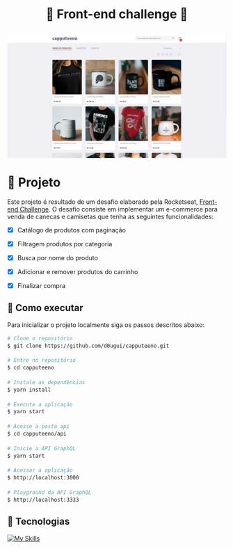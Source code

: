 <h1 align="center">🚀 Front-end challenge 🚀</p>

<img align="center" src="src/assets/tela.png" alt="capputeeno">


# 📖 Projeto

Este projeto é resultado de um desafio elaborado pela Rocketseat, [Front-end Challenge](https://github.com/Rocketseat/frontend-challenge). O desafio consiste em implementar um e-commerce para venda de canecas e camisetas que tenha as seguintes funcionalidades:

- [x] Catálogo de produtos com paginação
- [x] Filtragem produtos por categoria
- [x] Busca por nome do produto
- [x] Adicionar e remover produtos do carrinho
- [x] Finalizar compra


## 🚀 Como executar

Para inicializar o projeto localmente siga os passos descritos abaixo:

```bash
# Clone o repositório
$ git clone https://github.com/d0ugui/capputeeno.git

# Entre no repositório
$ cd capputeeno

# Instale as dependências
$ yarn install

# Execute a aplicação
$ yarn start

# Acesse a pasta api
$ cd capputeeno/api

# Inicie a API GraphQL
$ yarn start

# Acessar a aplicação
$ http://localhost:3000

# Playground da API GraphQL
$ http://localhost:3333
```

## 🧪 Tecnologias

 [![My Skills](https://skillicons.dev/icons?i=nextjs,graphql,styledcomponents,apollo)](https://skillicons.dev)
